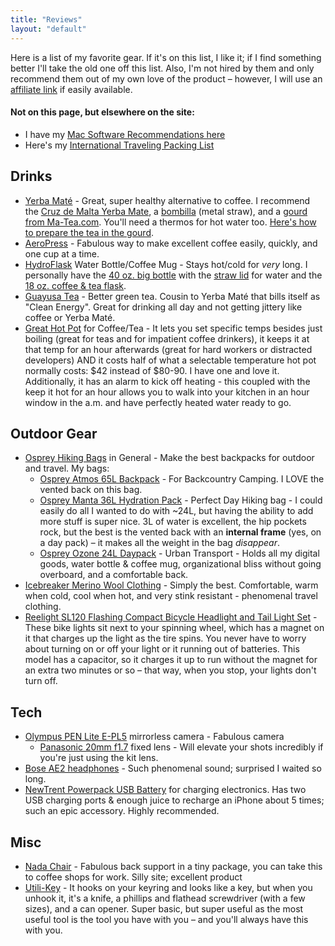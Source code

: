 ```yaml
---
title: "Reviews"
layout: "default"
---
```

Here is a list of my favorite gear. If it's on this list, I like it; if I find something better I'll take the old one off this list. Also, I'm not hired by them and only recommend them out of my own love of the product – however, I will use an [affiliate link](http://en.wikipedia.org/wiki/Affiliate_link) if easily available. 

#### Not on this page, but elsewhere on the site:

- I have my [Mac Software Recommendations here](/notes/my-awesome-mac-setup/)
- Here's my [International Traveling Packing List](/notes/my-travel-packing-list)


## Drinks

- [Yerba Maté](http://en.wikipedia.org/wiki/Yerba_mate) - Great, super healthy alternative to coffee. I recommend the [Cruz de Malta Yerba Mate][cruz], a [bombilla](http://ma-tea.com/products/Simple-Curved-Spring-End-Yerba-Mate-Bombilla.html) (metal straw), and a [gourd from Ma-Tea.com](http://ma-tea.com/small-carob-wood-yerba-mate-gourd-with-aluminum-base/). You'll need a thermos for hot water too. [Here's how to prepare the tea in the gourd](https://www.youtube.com/watch?v=qr5JjFfbDuA).
- [AeroPress](http://aerobie.com/products/aeropress.htm) - Fabulous way to make excellent coffee easily, quickly, and one cup at a time.
- [HydroFlask](http://www.hydroflask.com/) Water Bottle/Coffee Mug - Stays hot/cold for _very_ long. I personally have the [40 oz. big bottle](http://www.hydroflask.com/products/hydro-flask-insulated-water-bottle-40oz-large) with the [straw lid](http://www.hydroflask.com/products/hydro-flask-wide-mouth-straw-lid-wide-mouth/) for water and the [18 oz. coffee & tea flask](http://www.hydroflask.com/products/hydro-flask-insulated-coffee-tea-and-water-bottle-18oz). 
- [Guayusa Tea](http://runa.org) - Better green tea. Cousin to Yerba Maté that bills itself as "Clean Energy". Great for drinking all day and not getting jittery like coffee or Yerba Maté.
- [Great Hot Pot](http://www.amazon.com/Hamilton-Beach-40996-Programmable-1-7-Liter/dp/B0083I7THI/ref=sr_1_40?ie=UTF8&qid=1393268205&sr=8-40&keywords=hot+pot+temperature) for Coffee/Tea - It lets you set specific temps besides just boiling (great for teas and for impatient coffee drinkers), it keeps it at that temp for an hour afterwards (great for hard workers or distracted developers) AND it costs half of what a selectable temperature hot pot normally costs: $42 instead of $80-90. I have one and love it. Additionally, it has an alarm to kick off heating - this coupled with the keep it hot for an hour allows you to walk into your kitchen in an hour window in the a.m. and have perfectly heated water ready to go.

[cruz]: http://www.amazon.com/gp/product/B001UO90BA/ref=as_li_ss_tl?ie=UTF8&camp=1789&creative=390957&creativeASIN=B001UO90BA&linkCode=as2&tag=evalov-20


## Outdoor Gear

- [Osprey Hiking Bags](http://www.ospreypacks.com/en/segmentation/backpackinghiking) in General - Make the best backpacks for outdoor and travel. My bags:
    - [Osprey Atmos 65L Backpack](https://www.amazon.com/Osprey-Packs-Atmos-65-Backpack/dp/B006V6ZKA2/ref=as_li_ss_til?tag=evalov-20&linkCode=w01&creativeASIN=B006V6ZKA2) - For Backcountry Camping. I LOVE the vented back on this bag.
    - [Osprey Manta 36L Hydration Pack](https://www.amazon.com/Osprey-Mens-Manta-Hydration-Pack/dp/B00AOICHRC/ref=as_li_ss_til?tag=evalov-20&linkCode=w01&creativeASIN=B00AOICHRC) - Perfect Day Hiking bag - I could easily do all I wanted to do with ~24L, but having the ability to add more stuff is super nice. 3L of water is excellent, the hip pockets rock, but the best is the vented back with an **internal frame** (yes, on a day pack) – it makes all the weight in the bag *disappear*. 
    - [Osprey Ozone 24L Daypack](https://www.amazon.com/Osprey-Ozone-Daypack-Light-Green/dp/B008RBJDC0/ref=as_li_ss_til?tag=evalov-20&linkCode=w01&creativeASIN=B008RBJDC0) - Urban Transport - Holds all my digital goods, water bottle & coffee mug, organizational bliss without going overboard, and a comfortable back. 
- [Icebreaker Merino Wool Clothing](http://www.icebreaker.com/) - Simply the best. Comfortable, warm when cold, cool when hot, and very stink resistant - phenomenal travel clothing. 
- [Reelight SL120 Flashing Compact Bicycle Headlight and Tail Light Set](https://www.amazon.com/Reelight-Flashing-Compact-Bicycle-Headlight/dp/B001PLEIBU/ref=as_li_ss_til?tag=evalov-20&linkCode=w01&creativeASIN=B001PLEIBU) - These bike lights sit  next to your spinning wheel, which has a magnet on it that charges up the light as the tire spins. You never have to worry about turning on or off your light or it running out of batteries. This model has a capacitor, so it charges it up to run without the magnet for an extra two minutes or so – that way, when you stop, your lights don't turn off. 


## Tech 

- [Olympus PEN Lite E-PL5](http://www.olympus.co.uk/site/en/c/cameras/pen_cameras/pen_lite/e_pl5/) mirrorless camera - Fabulous camera
    - [Panasonic 20mm f1.7](http://www.amazon.com/Panasonic-Aspherical-Pancake-Interchangeable-Cameras/dp/B002IKLJVE) fixed lens - Will elevate your shots incredibly if you're just using the kit lens.
- [Bose AE2 headphones](https://www.amazon.com/Bose®-AE2-audio-headphones-Black/dp/B00478O0JI/ref=as_li_ss_til?tag=evalov-20&linkCode=w01&creativeASIN=B00478O0JI) - Such phenomenal sound; surprised I waited so long.
- [NewTrent Powerpack USB Battery](http://www.amazon.com/New-Trent-Powerpak-10000mAh-Smartphones/dp/B00EB1BY36/ref=pd_sim_pc_5) for charging electronics. Has two USB charging ports & enough juice to recharge an iPhone about 5 times; such an epic accessory. Highly recommended. 


## Misc

- [Nada Chair](http://www.nadachair.com/) - Fabulous back support in a tiny package, you can take this to coffee shops for work. Silly site; excellent product
- [Utili-Key](https://www.amazon.com/Swiss-Tech-ST66676-Utili-Key-Multi-Function/dp/B0001EFSTI/ref=as_li_ss_til?tag=evalov-20&linkCode=w01&creativeASIN=B0001EFSTI) - It hooks on your keyring and looks like a key, but when you unhook it, it's a knife, a phillips and flathead screwdriver (with a few sizes), and a can opener. Super basic, but super useful as the most useful tool is the tool you have with you – and you'll always have this with you.
